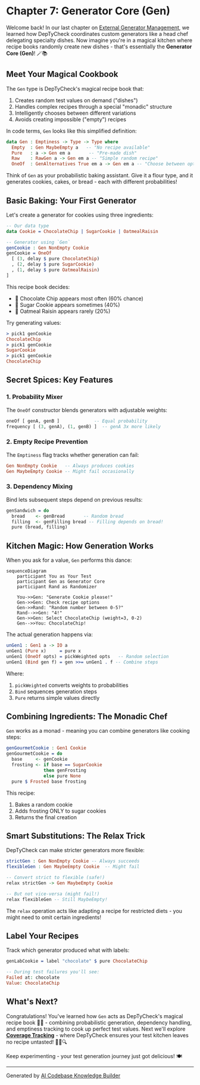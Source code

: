
# Chapter 7: Generator Core (Gen)

Welcome back! In our last chapter on [External Generator Management](06_external_generator_management_.md), we learned how DepTyCheck coordinates custom generators like a head chef delegating specialty dishes. Now imagine you're in a magical kitchen where recipe books randomly create new dishes - that's essentially the **Generator Core (Gen)**! 🪄📚

## Meet Your Magical Cookbook

The `Gen` type is DepTyCheck's magical recipe book that:
1. Creates random test values on demand ("dishes")
2. Handles complex recipes through a special "monadic" structure
3. Intelligently chooses between different variations
4. Avoids creating impossible ("empty") recipes

In code terms, `Gen` looks like this simplified definition:
```idris
data Gen : Emptiness -> Type -> Type where
  Empty  : Gen MaybeEmpty a   -- "No recipe available"
  Pure   : a -> Gen em a       -- "Pre-made dish"
  Raw    : RawGen a -> Gen em a -- "Simple random recipe"
  OneOf  : GenAlternatives True em a -> Gen em a -- "Choose between options"
```

Think of `Gen` as your probabilistic baking assistant. Give it a flour type, and it generates cookies, cakes, or bread - each with different probabilities!

## Basic Baking: Your First Generator

Let's create a generator for cookies using three ingredients:
```idris
-- Our data type
data Cookie = ChocolateChip | SugarCookie | OatmealRaisin

-- Generator using `Gen`
genCookie : Gen NonEmpty Cookie
genCookie = OneOf 
  [ (3, delay $ pure ChocolateChip)
  , (2, delay $ pure SugarCookie)
  , (1, delay $ pure OatmealRaisin)
]
```

This recipe book decides:
- 🍪 Chocolate Chip appears most often (60% chance)
- 🍬 Sugar Cookie appears sometimes (40%)
- 🥕 Oatmeal Raisin appears rarely (20%)

Try generating values:
```idris
> pick1 genCookie
ChocolateChip
> pick1 genCookie
SugarCookie
> pick1 genCookie
ChocolateChip
```

## Secret Spices: Key Features

### 1. Probability Mixer
The `OneOf` constructor blends generators with adjustable weights:
```idris
oneOf [ genA, genB ]             -- Equal probability
frequency [ (3, genA), (1, genB) ]  -- genA 3x more likely
```

### 2. Empty Recipe Prevention
The `Emptiness` flag tracks whether generation can fail:
```idris
Gen NonEmpty Cookie   -- Always produces cookies
Gen MaybeEmpty Cookie -- Might fail occasionally
```

### 3. Dependency Mixing
Bind lets subsequent steps depend on previous results:
```idris
genSandwich = do
  bread    <- genBread       -- Random bread
  filling  <- genFilling bread -- Filling depends on bread!
  pure (bread, filling)
```

## Kitchen Magic: How Generation Works

When you ask for a value, `Gen` performs this dance:
```mermaid
sequenceDiagram
    participant You as Your Test
    participant Gen as Generator Core
    participant Rand as Randomizer
    
    You->>Gen: "Generate Cookie please!"
    Gen->>Gen: Check recipe options
    Gen->>Rand: "Random number between 0-5?"
    Rand-->>Gen: "4!" 
    Gen->>Gen: Select ChocolateChip (weight=3, 0-2)
    Gen-->>You: ChocolateChip!
```

The actual generation happens via:

```idris
unGen1 : Gen1 a -> IO a
unGen1 (Pure x)     = pure x
unGen1 (OneOf opts) = pickWeighted opts   -- Random selection
unGen1 (Bind gen f) = gen >>= unGen1 . f -- Combine steps
```

Where:
1. `pickWeighted` converts weights to probabilities
2. `Bind` sequences generation steps
3. `Pure` returns simple values directly

## Combining Ingredients: The Monadic Chef

`Gen` works as a monad - meaning you can combine generators like cooking steps:
```idris
genGourmetCookie : Gen1 Cookie
genGourmetCookie = do
  base     <- genCookie
  frosting <- if base == SugarCookie 
              then genFrosting 
              else pure None
  pure $ Frosted base frosting
```

This recipe:
1. Bakes a random cookie
2. Adds frosting ONLY to sugar cookies
3. Returns the final creation

## Smart Substitutions: The Relax Trick

DepTyCheck can make stricter generators more flexible:
```idris
strictGen : Gen NonEmpty Cookie -- Always succeeds
flexibleGen : Gen MaybeEmpty Cookie  -- Might fail

-- Convert strict to flexible (safe!)
relax strictGen -> Gen MaybeEmpty Cookie 

-- But not vice-versa (might fail!)
relax flexibleGen -- Still MaybeEmpty!
```

The `relax` operation acts like adapting a recipe for restricted diets - you might need to omit certain ingredients!

## Label Your Recipes

Track which generator produced what with labels:
```idris
genLabCookie = label "chocolate" $ pure ChocolateChip

-- During test failures you'll see:
Failed at: chocolate
Value: ChocolateChip
```

## What's Next?

Congratulations! You've learned how `Gen` acts as DepTyCheck's magical recipe book 📖✨ - combining probabilistic generation, dependency handling, and emptiness tracking to cook up perfect test values. Next we'll explore **[Coverage Tracking](08_coverage_tracking_.md)** - where DepTyCheck ensures your test kitchen leaves no recipe untasted! 🧑‍🍳🔍

Keep experimenting - your test generation journey just got delicious! 🍽️

---

Generated by [AI Codebase Knowledge Builder](https://github.com/The-Pocket/Tutorial-Codebase-Knowledge)